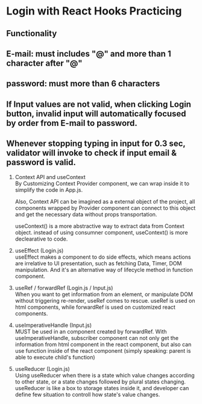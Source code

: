 # Login with React Hooks Practicing

## Functionality<br/>

## E-mail: must includes "@" and more than 1 character after "@"<br/>

## password: must more than 6 characters<br/>

## If Input values are not valid, when clicking Login button, invalid input will automatically focused by order from E-mail to password.

## Whenever stopping typing in input for 0.3 sec, validator will invoke to check if input email & password is valid.

1. Context API and useContext  
   By Customizing Context Provider component, we can wrap <App> inside it to simplify the code in App.js.

   Also, Context API can be imagined as a external object of the project, all components wrapped by Provider component can connect to this object and get the necessary data without props transportation.

   useContext() is a more abstractive way to extract data from Context object. instead of using consumner component, useContext() is more declearative to code.

2. useEffect (Login.js)  
   useEffect makes a component to do side effects, which means actions are irrelative to UI presentation, such as fetching Data, Timer, DOM manipulation. And it's an alternative way of lifecycle method in function component.

3. useRef / forwardRef (Login.js / Input.js)  
   When you want to get information from an element, or manipulate DOM without triggering re-render, useRef comes to rescue. useRef is used on html components, while forwardRef is used on customized react components.

4. useImperativeHandle (Input.js)  
   MUST be used in an component created by forwardRef.
   With useImperativeHandle, subscriber component can not only get the information from html component in the react component, but also can use function inside of the react component (simply speaking: parent is able to execute child's function)

5. useReducer (Login.js)  
   Using useReducer when there is a state which value changes according to other state, or a state changes followed by plural states changing. useReducer is like a box to storage states inside it, and developer can define few situation to controll how state's value changes.
